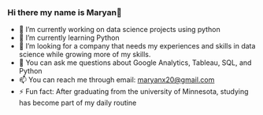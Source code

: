 ### Hi there my name is Maryan👋

- 🔭 I’m currently working on data science projects using python
- 🌱 I’m currently learning Python
- 👯 I’m looking for a company that needs my experiences and skills in data science while growing more of my skills.
- 💬 You can ask me questions about Google Analytics, Tableau, SQL, and Python
- 📫 You can reach me through email: maryanx20@gmail.com
- ⚡ Fun fact: After graduating from the university of Minnesota, studying has become part of my daily routine

